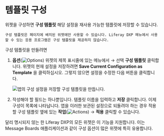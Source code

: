 # 템플릿 구성

위젯을 구성하면 **구성 템플릿** 해당 설정을 재사용 가능한 템플릿에 저장할 수 있습니다.

```{note}
구성 템플릿은 페이지에 배치된 위젯에만 사용할 수 있습니다. Liferay DXP 메뉴에서 사용할 수 있는 응용 프로그램은 구성 템플릿을 제공하지 않습니다.
```

구성 템플릿을 만들려면

1. **옵션**(![Options](../../../../../images/icon-app-options.png)) 위젯의 제목 표시줄에 있는 메뉴에서 &rarr; 선택 **구성 템플릿** 클릭합니다. 위젯의 현재 설정을 저장하려면 **Save Current Configuration as Template** 을 클릭하십시오. 그렇지 않으면 설정을 수정한 다음 버튼을 클릭합니다.

    ![앱의 구성 설정을 저장할 구성 템플릿을 만듭니다.](./configuring-templates/images/01.png)

1. 작성해야 할 필드는 하나뿐입니다. 템플릿 이름을 입력하고 **저장** 클릭합니다. 이제 구성이 목록에 나타납니다. 앱을 이러한 보관된 설정으로 되돌려야 하는 경우 적용할 구성 템플릿 옆에 있는 **작업**(![Actions](../../../../../images/icon-actions.png)) &rarr; **적용** 클릭할 수 있습니다.

달리 명시되지 않는 한 Liferay DXP의 모든 위젯은 이 기능을 지원합니다. 이는 Message Boards 애플리케이션과 같이 구성 옵션이 많은 위젯에 특히 유용합니다.
